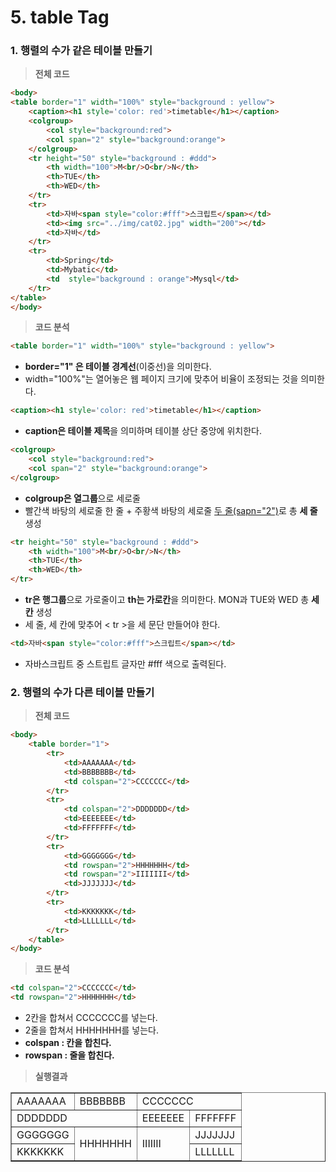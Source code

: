 # 5. table Tag

### 1. 행렬의 수가 같은 테이블 만들기

> **전체 코드**

```html
<body>
<table border="1" width="100%" style="background : yellow">
	<caption><h1 style='color: red'>timetable</h1></caption>
	<colgroup>
		<col style="background:red">
		<col span="2" style="background:orange">
	</colgroup>
	<tr height="50" style="background : #ddd">
		<th width="100">M<br/>O<br/>N</th>
		<th>TUE</th>
		<th>WED</th>
	</tr>
	<tr>
		<td>자바<span style="color:#fff">스크립트</span></td>
		<td><img src="../img/cat02.jpg" width="200"></td>
		<td>자바</td>
	</tr>
	<tr>
		<td>Spring</td>
		<td>Mybatic</td>
		<td  style="background : orange">Mysql</td>
	</tr>	
</table>
</body>
```

> **코드 분석**

```html
<table border="1" width="100%" style="background : yellow">
```

* **border="1" 은 테이블 경계선**(이중선)을 의미한다. 
* width="100%"는 열어놓은 웹 페이지 크기에 맞추어 비율이 조정되는 것을 의미한다.

```html
<caption><h1 style='color: red'>timetable</h1></caption>
```

* **caption은 테이블 제목**을 의미하며 테이블 상단 중앙에 위치한다.

```html
<colgroup>
	<col style="background:red">
	<col span="2" style="background:orange">
</colgroup>
```

* **colgroup은 열그룹**으로 세로줄
* 빨간색 바탕의 세로줄 한 줄 + 주황색 바탕의 세로줄 <u>두 줄(sapn="2")</u>로 총 **세 줄** 생성 

```html
<tr height="50" style="background : #ddd">
	<th width="100">M<br/>O<br/>N</th>
	<th>TUE</th>
	<th>WED</th>
</tr>	
```

* **tr은 행그룹**으로 가로줄이고 **th는 가로칸**을 의미한다. MON과 TUE와 WED 총 **세 칸** 생성
* 세 줄, 세 칸에 맞추어 < tr >을 세 문단 만들어야 한다.

```html
<td>자바<span style="color:#fff">스크립트</span></td>
```

* 자바스크립트 중 스트립트 글자만 #fff 색으로 출력된다. 



### 2. 행렬의 수가 다른 테이블 만들기

> **전체 코드**

```html
<body>
	<table border="1">
		<tr>
			<td>AAAAAAA</td>
			<td>BBBBBBB</td>
			<td colspan="2">CCCCCCC</td>
		</tr>
		<tr>
			<td colspan="2">DDDDDDD</td>
			<td>EEEEEEE</td>
			<td>FFFFFFF</td>
		</tr>	
		<tr>
			<td>GGGGGGG</td>
			<td rowspan="2">HHHHHHH</td>
			<td rowspan="2">IIIIIII</td>
			<td>JJJJJJJ</td>
		</tr>
		<tr>
			<td>KKKKKKK</td>
			<td>LLLLLLL</td>
		</tr>	
	</table>
</body>
```

> **코드 분석**

```html
<td colspan="2">CCCCCCC</td>
<td rowspan="2">HHHHHHH</td>
```

* 2칸을 합쳐서 CCCCCCC를 넣는다. 
* 2줄을 합쳐서 HHHHHHH를 넣는다.
* **colspan : 칸을 합친다.**
* **rowspan : 줄을 합친다.**

> **실행결과**

<table border="1">
		<tr>
			<td>AAAAAAA</td>
			<td>BBBBBBB</td>
			<td colspan="2">CCCCCCC</td>
		</tr>
		<tr>
			<td colspan="2">DDDDDDD</td>
			<td>EEEEEEE</td>
			<td>FFFFFFF</td>
		</tr>	
		<tr>
			<td>GGGGGGG</td>
			<td rowspan="2">HHHHHHH</td>
			<td rowspan="2">IIIIIII</td>
			<td>JJJJJJJ</td>
		</tr>
		<tr>
			<td>KKKKKKK</td>
			<td>LLLLLLL</td>
		</tr>	
	</table>
